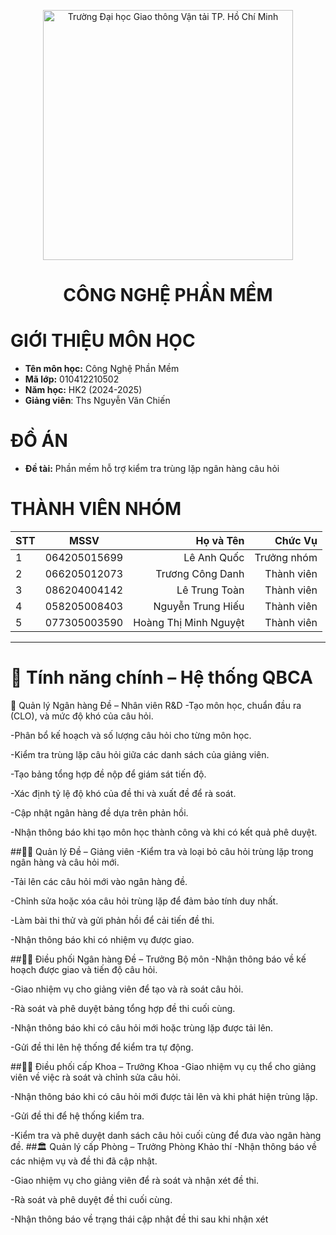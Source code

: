 <!-- Banner -->
<p align="center">
  <a href="https:/w/ww.ut.edu.vn/" title="Trường Đại học Giao thông Vận tải TP. Hồ Chí Minh" style="border: none;">
  <a href="https://giaothongvantaitphcm.edu.vn/" title="Trường Đại học Giao thông Vận tải TP. Hồ Chí Minh" style="border: none;">
    <img src="https://giaothongvantaitphcm.edu.vn/wp-content/uploads/2025/01/Logo-GTVT.png" alt="Trường Đại học Giao thông Vận tải TP. Hồ Chí Minh" width="400">
  </a>
</p>

<h1 align="center"><b>CÔNG NGHỆ PHẦN MỀM</b></h1>

# GIỚI THIỆU MÔN HỌC
* **Tên môn học:** Công Nghệ Phần Mềm
* **Mã lớp:** 010412210502
* **Năm học:** HK2 (2024-2025)
* **Giảng viên**: Ths Nguyễn Văn Chiến 

# ĐỒ ÁN 
* **Đề tài:** Phần mềm hỗ trợ kiểm tra trùng lặp ngân hàng câu hỏi

# THÀNH VIÊN NHÓM
| STT    | MSSV          | Họ và Tên              |Chức Vụ    |
| ------ |:-------------:| ----------------------:|----------:|
|   1    | 064205015699  | Lê Anh Quốc            |Trưởng nhóm|
|   2    | 066205012073  | Trương Công Danh       |Thành viên |
|   3    | 086204004142  | Lê Trung Toàn          |Thành viên |
|   4    | 058205008403  | Nguyễn Trung Hiếu      |Thành viên |
|   5    | 077305003590  | Hoàng Thị Minh Nguyệt  |Thành viên |

---

# 🌟 Tính năng chính – Hệ thống QBCA
🧪 Quản lý Ngân hàng Đề – Nhân viên R&D
-Tạo môn học, chuẩn đầu ra (CLO), và mức độ khó của câu hỏi.

-Phân bổ kế hoạch và số lượng câu hỏi cho từng môn học.

-Kiểm tra trùng lặp câu hỏi giữa các danh sách của giảng viên.

-Tạo bảng tổng hợp đề nộp để giám sát tiến độ.

-Xác định tỷ lệ độ khó của đề thi và xuất đề để rà soát.

-Cập nhật ngân hàng đề dựa trên phản hồi.

-Nhận thông báo khi tạo môn học thành công và khi có kết quả phê duyệt.

##👨‍🏫 Quản lý Đề – Giảng viên
-Kiểm tra và loại bỏ câu hỏi trùng lặp trong ngân hàng và câu hỏi mới.

-Tải lên các câu hỏi mới vào ngân hàng đề.

-Chỉnh sửa hoặc xóa câu hỏi trùng lặp để đảm bảo tính duy nhất.

-Làm bài thi thử và gửi phản hồi để cải tiến đề thi.

-Nhận thông báo khi có nhiệm vụ được giao.

##🧑‍💼 Điều phối Ngân hàng Đề – Trưởng Bộ môn
-Nhận thông báo về kế hoạch được giao và tiến độ câu hỏi.

-Giao nhiệm vụ cho giảng viên để tạo và rà soát câu hỏi.

-Rà soát và phê duyệt bảng tổng hợp đề thi cuối cùng.

-Nhận thông báo khi có câu hỏi mới hoặc trùng lặp được tải lên.

-Gửi đề thi lên hệ thống để kiểm tra tự động.

##👨‍🎓 Điều phối cấp Khoa – Trưởng Khoa
-Giao nhiệm vụ cụ thể cho giảng viên về việc rà soát và chỉnh sửa câu hỏi.

-Nhận thông báo khi có câu hỏi mới được tải lên và khi phát hiện trùng lặp.

-Gửi đề thi để hệ thống kiểm tra.

-Kiểm tra và phê duyệt danh sách câu hỏi cuối cùng để đưa vào ngân hàng đề.
##🏛️ Quản lý cấp Phòng – Trưởng Phòng Khảo thí
-Nhận thông báo về các nhiệm vụ và đề thi đã cập nhật.

-Giao nhiệm vụ cho giảng viên để rà soát và nhận xét đề thi.

-Rà soát và phê duyệt đề thi cuối cùng.

-Nhận thông báo về trạng thái cập nhật đề thi sau khi nhận xét

